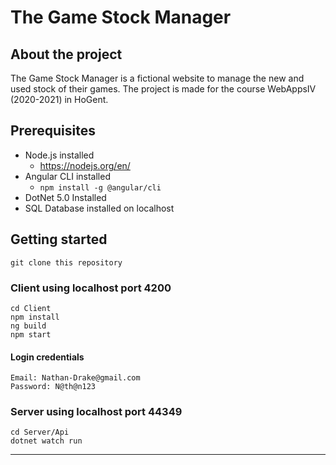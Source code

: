 # The Game Stock Manager

## About the project
The Game Stock Manager is a fictional website to manage the new and used stock of their games. The project is made for the course WebAppsIV (2020-2021) in HoGent.

## Prerequisites

- Node.js installed
  - https://nodejs.org/en/
- Angular CLI installed
  - `npm install -g @angular/cli`
- DotNet 5.0 Installed
- SQL Database installed on localhost 


## Getting started

````
git clone this repository
````

### Client using localhost port 4200

```
cd Client
npm install
ng build
npm start
```

#### Login credentials
```
Email: Nathan-Drake@gmail.com
Password: N@th@n123
```

### Server using localhost port 44349

```
cd Server/Api
dotnet watch run
```

---

